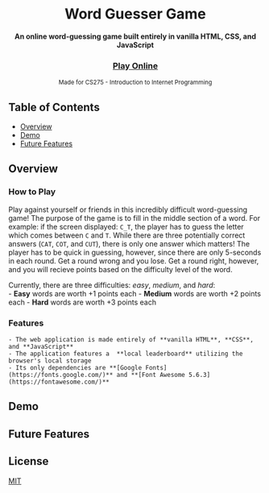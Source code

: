 <div align="center">
  <h1>Word Guesser Game</h1>
</div>
<div align="center">
  <strong>An online word-guessing game built entirely in vanilla HTML, CSS, and JavaScript</strong>
</div>
<div align="center">
  <h3>
    <a href="https://averybuehler.github.io/CS275-Final-Project/" target="_blank">
      Play Online
    </a>
  </h3>
</div>
<div align="center">
  <sub>Made for CS275 - Introduction to Internet Programming</sub>
</div>

## Table of Contents
- [Overview](#overview)
- [Demo](#demo)
- [Future Features](#future-features)

## Overview
  ### How to Play
  Play against yourself or friends in this incredibly difficult word-guessing game! The purpose of the game is to fill in the middle section of a word. For example: if the screen displayed: `C_T`, the player has to guess the letter which comes between `C` and `T`. While there are three potentially correct answers (`CAT`, `COT`, and `CUT`), there is only one answer which matters! The player has to be quick in guessing, however, since there are only 5-seconds in each round. Get a round wrong and you lose. Get a round right, however, and you will recieve points based on the difficulty level of the word. 
  
Currently, there are three difficulties: _easy_, _medium_, and _hard_:  
    - **Easy** words are worth +1 points each
    - **Medium** words are worth +2 points each
    - **Hard** words are worth +3 points each


  ### Features
    - The web application is made entirely of **vanilla HTML**, **CSS**, and **JavaScript**
    - The application features a  **local leaderboard** utilizing the browser's local storage
    - Its only dependencies are **[Google Fonts](https://fonts.google.com/)** and **[Font Awesome 5.6.3](https://fontawesome.com/)**


## Demo

## Future Features

## License
[MIT](https://tldrlegal.com/license/mit-license)
